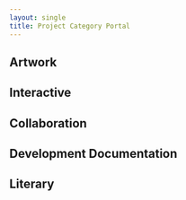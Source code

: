 ```yaml
---
layout: single
title: Project Category Portal
---
```

## Artwork
## Interactive
## Collaboration
## Development Documentation
## Literary